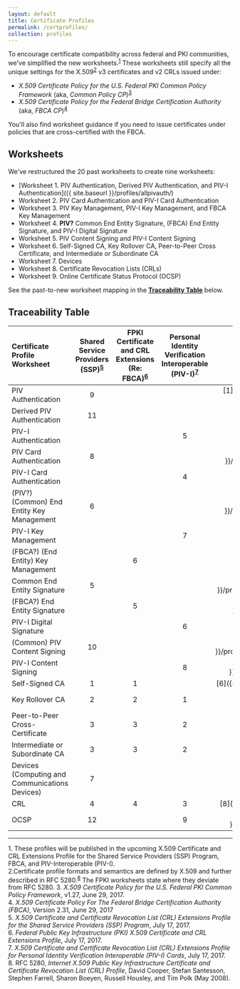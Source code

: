 ```yaml
---
layout: default
title: Certificate Profiles
permalink: /certprofiles/
collection: profiles
---
```

To encourage certificate compatibility across federal and PKI communities, we've simplified the new worksheets.<sup>[1](#1)</sup> These worksheets still specify all the unique settings for the X.509<sup>[2](#2)</sup> v3 certificates and v2 CRLs issued under:

* _X.509 Certificate Policy for the U.S. Federal PKI Common Policy Framework_ (aka, _Common Policy CP_)<sup>[3](#3)</sup>
* _X.509 Certificate Policy for the Federal Bridge Certification Authority_ (aka, _FBCA CP_)<sup>[4](#4)</sup> 

You'll also find worksheet guidance if you need to issue certificates under policies that are cross-certified with the FBCA.  
<!--Didn't see any worksheets with statements to this effect.-->

## Worksheets

We've restructured the 20 past worksheets to create nine worksheets: 

* [Worksheet 1. PIV Authentication, Derived PIV Authentication, and PIV-I Authentication]({{ site.baseurl }}/profiles/allpivauth/)<br>
* Worksheet 2. PIV Card Authentication and PIV-I Card Authentication<br>
* Worksheet 3. PIV Key Management, PIV-I Key Management, and FBCA Key Management<br>
* Worksheet 4. **PIV?** Common End Entity Signature, (FBCA) End Entity Signature, and PIV-I Digital Signature<br>
* Worksheet 5. PIV Content Signing and PIV-I Content Signing<br>
* Worksheet 6. Self-Signed CA, Key Rollover CA, Peer-to-Peer Cross Certificate, and Intermediate or Subordinate CA<br>
* Worksheet 7. Devices <!--renamed Computing and Communications Devices--><br>
* Worksheet 8. Certificate Revocation Lists (CRLs)<br>
* Worksheet 9. Online Certificate Status Protocol (OCSP)<br>

See the past-to-new worksheet mapping in the [**Traceability Table**](#traceability) below. 

## Traceability Table

<!--These links don't work yet-->

| **Certificate Profile Worksheet**           | **Shared<br>Service<br>Providers<br>(SSP)<sup>[5](#5)</sup><br>**  | **FPKI<br>Certificate<br>and CRL Extensions<br>(Re: FBCA)<sup>[6](#6)</sup><br>**     | **Personal<br>Identity<br>Verification<br>Interoperable<br>(PIV-I)<sup>[7](#7)</sup>**     | **Current<br>**   |
| :----------------------------------  | :---------:  | :-----------:    | :-----------:      | :-----------:      |
| PIV Authentication       |  9              |             |               | [1]({{ site.baseurl }}/profiles/all pivauth/)       |
| Derived PIV Authentication       |  11              |             |               | [1]({{ site.baseurl }}/profiles/allpivauth/)             |
| PIV-I Authentication       |                |             |  5             | [1]({{ site.baseurl }}/profiles/allpivauth/)    |
| PIV Card Authentication       | 8               |             |               | [2]({{ site.baseurl }}/profiles/commoncardauth/)             |
| PIV-I Card Authentication       |                |             |  4             | [2]({{ site.baseurl }}/profiles/pivicardauth/)             |
| (PIV?) (Common) End Entity Key Management       | 6               |             |               | [3]({{ site.baseurl }}/profiles/commonkeymgmt/)    |
| PIV-I Key Management       |                |             | 7              | [3]({{ site.baseurl }}/profiles/pivikeymgmt/)        |
| (FBCA?) (End Entity) Key Management       |                |  6           |               | [3]({{ site.baseurl }}/profiles/keymgmt/) |
| Common End Entity Signature       | 5              |              |               | [4]({{ site.baseurl }}/profiles/commonendentitysign/)             |
| (FBCA?) End Entity Signature       |                | 5        |                 | [4]({{ site.baseurl }}/profiles/endentitysign/)             |
| PIV-I Digital Signature       |                |              |  6            | [4]({{ site.baseurl }}/profiles/pividigsign/)             |
| (Common) PIV Content Signing       | 10               |             |               | [5]({{ site.baseurl }}/profiles/commonpivcontentsign/)             |
| PIV-I Content Signing       |                |             |  8             | [5]({{ site.baseurl }}/profiles/pivicontentsign/)             |
| Self-Signed CA                       | 1            | 1                |               | [6]({{ site.baseurl }}/profiles/xxxx/)             |
| Key Rollover CA                      | 2             | 2               |  1            | [6]({{ site.baseurl }}/profiles/keyrolloverca/)             |
| Peer-to-Peer Cross-Certificate       | 3             | 3                |  2            | [6]({{ site.baseurl }}/profiles/p2pcrosscert/)             |
| Intermediate or Subordinate CA       | 3              | 3               |  2            | [6]({{ site.baseurl }}/profiles/intorsubca/)             |
| Devices (Computing and Communications Devices)       | 7               |             |               | [7]({{ site.baseurl }}/profiles/devices/)             |
| CRL                                  | 4              | 4               |  3            | [8]({{ site.baseurl }}/profiles/crl/)             |
| OCSP       | 12               |             | 9             | [9]({{ site.baseurl }}/profiles/delegatedocsp/)             |

-----------------
<a name="1">1</a>. These profiles will be published in the upcoming X.509 Certificate and CRL Extensions Profile for the Shared Service Providers (SSP) Program, FBCA, and PIV-Interoperable (PIV-I).<br>
<a name="2">2</a>.Certificate profile formats and semantics are defined by X.509 and further described in RFC 5280.<sup>[8](#8)</sup> The FPKI worksheets state where they deviate from RFC 5280.
<a name="3">3</a>. _X.509 Certificate Policy for the U.S. Federal PKI Common Policy Framework_, v1.27, June 29, 2017.<br>
<a name="4">4</a>. _X.509 Certificate Policy For The Federal Bridge Certification Authority (FBCA)_, Version 2.31, June 29, 2017<br>
<a name="5">5</a>. _X.509 Certificate and Certificate Revocation List (CRL) Extensions Profile for the Shared Service Providers (SSP) Program_, July 17, 2017.<br>
<a name="6">6</a>. _Federal Public Key Infrastructure (PKI) X.509 Certificate and CRL Extensions Profile_, July 17, 2017.<br>
<a name="7">7</a>. _X.509 Certificate and Certificate Revocation List (CRL) Extensions Profile for Personal Identity Verification Interoperable (PIV-I) Cards_, July 17, 2017.<br>
<a name="8">8</a>. RFC 5280, _Internet X.509 Public Key Infrastructure Certificate and Certificate Revocation List (CRL) Profile_, David Cooper, Stefan Santesson, Stephen Farrell, Sharon Boeyen, Russell Housley, and Tim Polk (May 2008).<br>
